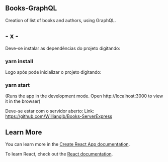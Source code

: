 ## Books-GraphQL

Creation of list of books and authors, using GraphQL.

## - x - ##

Deve-se instalar as dependências do projeto digitando:

### yarn install

Logo após pode inicializar o projeto digitando:

### yarn start
(Runs the app in the development mode.
Open http://localhost:3000 to view it in the browser)

Deve-se estar com o servidor aberto:
Link: https://github.com/Willianglb/Books-ServerExpress

## Learn More

You can learn more in the [Create React App documentation](https://facebook.github.io/create-react-app/docs/getting-started).

To learn React, check out the [React documentation](https://reactjs.org/).

